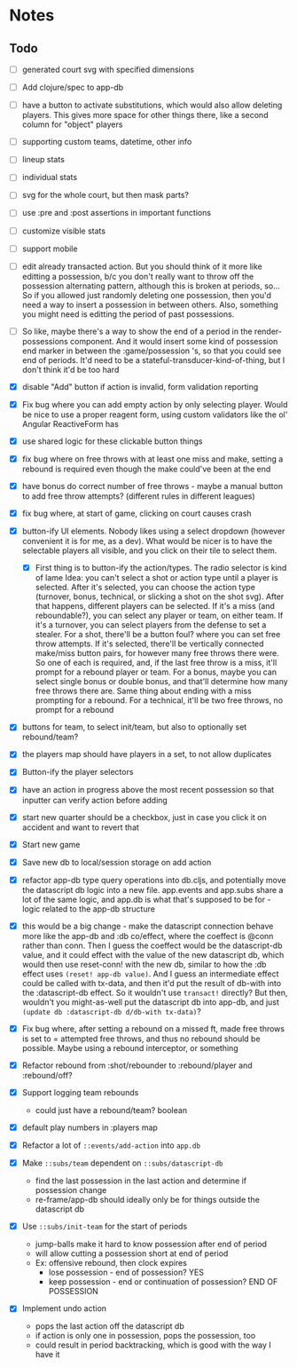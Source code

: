 # Notes

## Todo

- [ ] generated court svg with specified dimensions
- [ ] Add clojure/spec to app-db
- [ ] have a button to activate substitutions, which would also allow deleting players. This gives more space for other things there, like a second column for "object" players
- [ ] supporting custom teams, datetime, other info
- [ ] lineup stats
- [ ] individual stats
- [ ] svg for the whole court, but then mask parts?
- [ ] use :pre and :post assertions in important functions
- [ ] customize visible stats
- [ ] support mobile
- [ ] edit already transacted action. But you should think of it more like editting a possession, b/c you don't really want to throw off the possession alternating pattern, although this is broken at periods, so... So if you allowed just randomly deleting one possession, then you'd need a way to insert a possession in between others. Also, something you might need is editting the period of past possessions.
- [ ] So like, maybe there's a way to show the end of a period in the render-possessions component. And it would insert some kind of possession end marker in between the :game/possession 's, so that you could see end of periods. It'd need to be a stateful-transducer-kind-of-thing, but I don't think it'd be too hard

- [X] disable "Add" button if action is invalid, form validation reporting
- [X] Fix bug where you can add empty action by only selecting player. Would be nice to use a proper reagent form, using custom validators like the ol' Angular ReactiveForm has
- [X] use shared logic for these clickable button things
- [X] fix bug where on free throws with at least one miss and make, setting a rebound is required even though the make could've been at the end
- [X] have bonus do correct number of free throws - maybe a manual button to add free throw attempts? (different rules in different leagues)
- [X] fix bug where, at start of game, clicking on court causes crash
- [X] button-ify UI elements. Nobody likes using a select dropdown (however convenient it is for me, as a dev). What would be nicer is to have the selectable players all visible, and you click on their tile to select them.
    - [X] First thing is to button-ify the action/types. The radio selector is kind of lame
    Idea: you can't select a shot or action type until a player is selected. After it's selected, you can choose the action type (turnover, bonus, technical, or slicking a shot on the shot svg). After that happens, different players can be selected. If it's a miss (and reboundable?), you can select any player or team, on either team. If it's a turnover, you can select players from the defense to set a stealer. For a shot, there'll be a button foul? where you can set free throw attempts. If it's selected, there'll be vertically connected make/miss button pairs, for however many free throws there were. So one of each is required, and, if the last free throw is a miss, it'll prompt for a rebound player or team. For a bonus, maybe you can select single bonus or double bonus, and that'll determine how many free throws there are. Same thing about ending with a miss prompting for a rebound. For a technical, it'll be two free throws, no prompt for a rebound
- [X] buttons for team, to select init/team, but also to optionally set rebound/team?
- [X] the players map should have players in a set, to not allow duplicates
- [X] Button-ify the player selectors
- [X] have an action in progress above the most recent possession so that inputter can verify action before adding
- [X] start new quarter should be a checkbox, just in case you click it on accident and want to revert that
- [X] Start new game
- [X] Save new db to local/session storage on add action
- [X] refactor app-db type query operations into db.cljs, and potentially move the datascript db logic into a new file. app.events and app.subs share a lot of the same logic, and app.db is what that's supposed to be for - logic related to the app-db structure
- [X] this would be a big change - make the datascript connection behave more like the app-db and :db co/effect, where the coeffect is @conn rather than conn. Then I guess the coeffect would be the datascript-db value, and it could effect with the value of the new datascript db, which would then use reset-conn! with the new db, similar to how the :db effect uses `(reset! app-db value)`. And I guess an intermediate effect could be called with tx-data, and then it'd put the result of db-with into the :datascript-db effect. So it wouldn't use `transact!` directly? But then, wouldn't you might-as-well put the datascript db into app-db, and just `(update db :datascript-db d/db-with tx-data)`?
- [X] Fix bug where, after setting a rebound on a missed ft, made free throws is set to = attempted free throws, and thus no rebound should be possible. Maybe using a rebound interceptor, or something
- [X] Refactor rebound from :shot/rebounder to :rebound/player and :rebound/off?
- [X] Support logging team rebounds
    - could just have a rebound/team? boolean
- [X] default play numbers in :players map
- [X] Refactor a lot of `::events/add-action` into `app.db`
- [X] Make `::subs/team` dependent on `::subs/datascript-db`
    - find the last possession in the last action and determine if possession change
    - re-frame/app-db should ideally only be for things outside the datascript db
- [X] Use `::subs/init-team` for the start of periods
    - jump-balls make it hard to know possession after end of period
    - will allow cutting a possession short at end of period
    - Ex: offensive rebound, then clock expires
        - lose possession - end of possession? YES
        - keep possession - end or continuation of possession? END OF POSSESSION
- [X] Implement undo action
    - pops the last action off the datascript db
    - if action is only one in possession, pops the possession, too
    - could result in period backtracking, which is good with the way I have it
